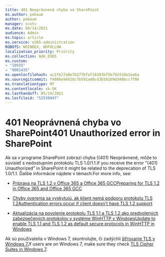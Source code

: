 ```yaml
---
title: 401 Neoprávnená chyba vo SharePoint
ms.author: pebaum
author: pebaum
manager: scotv
ms.date: 04/14/2021
audience: Admin
ms.topic: article
ms.service: o365-administration
ROBOTS: NOINDEX, NOFOLLOW
localization_priority: Priority
ms.collection: Adm_O365
ms.custom:
- "10935"
- "9001435"
ms.openlocfilehash: ac2fe27a8e7b277bfaf18303bf5b792410a1ea6a
ms.sourcegitcommit: f4866e94918c7b591ad0cd3b58169d340bcc7f00
ms.translationtype: MT
ms.contentlocale: sk-SK
ms.lasthandoff: 05/19/2021
ms.locfileid: "52539947"
---
```

# <a name="401-unauthorized-error-in-sharepoint"></a><span data-ttu-id="3d600-102">401 Neoprávnená chyba vo SharePoint</span><span class="sxs-lookup"><span data-stu-id="3d600-102">401 Unauthorized error in SharePoint</span></span>

<span data-ttu-id="3d600-103">Ak sa v programe SharePoint zobrazí chyba ((401) Neoprávnené, môže to súvisieť s nedostupním protokolu TLS 1.0/1.1.</span><span class="sxs-lookup"><span data-stu-id="3d600-103">If you receive the error "(401) Unauthorized" in SharePoint it might be related to the deprecation of TLS 1.0/1.1.</span></span> <span data-ttu-id="3d600-104">Ďalšie informácie nájdete v témach:</span><span class="sxs-lookup"><span data-stu-id="3d600-104">For more info, see:</span></span>

- [<span data-ttu-id="3d600-105">Príprava na TLS 1.2 v Office 365 a Office 365 GCC</span><span class="sxs-lookup"><span data-stu-id="3d600-105">Preparing for TLS 1.2 in Office 365 and Office 365 GCC</span></span>](/microsoft-365/compliance/prepare-tls-1.2-in-office-365)

- [<span data-ttu-id="3d600-106">Chyby overenia sa vyskytujú, ak klient nemá podporu protokolu TLS 1.2</span><span class="sxs-lookup"><span data-stu-id="3d600-106">Authentication errors occur if client doesn't have TLS 1.2 support</span></span>](/sharepoint/troubleshoot/administration/authentication-errors-tls12-support)

- [<span data-ttu-id="3d600-107">Aktualizácia na povolenie protokolu TLS 1.1 a TLS 1.2 ako predvolených zabezpečených protokolov v systéme WinHTTP v Windows</span><span class="sxs-lookup"><span data-stu-id="3d600-107">Update to enable TLS 1.1 and TLS 1.2 as default secure protocols in WinHTTP in Windows</span></span>](https://support.microsoft.com/topic/update-to-enable-tls-1-1-and-tls-1-2-as-default-secure-protocols-in-winhttp-in-windows-c4bd73d2-31d7-761e-0178-11268bb10392)

<span data-ttu-id="3d600-108">Ak sú používatelia v Windows 7, skontrolujte, či zadýchli [šifrovanie TLS v Windows 7.](/windows/win32/secauthn/tls-cipher-suites-in-windows-7)</span><span class="sxs-lookup"><span data-stu-id="3d600-108">If users are on Windows 7, make sure they check [TLS Cipher Suites in Windows 7](/windows/win32/secauthn/tls-cipher-suites-in-windows-7).</span></span>